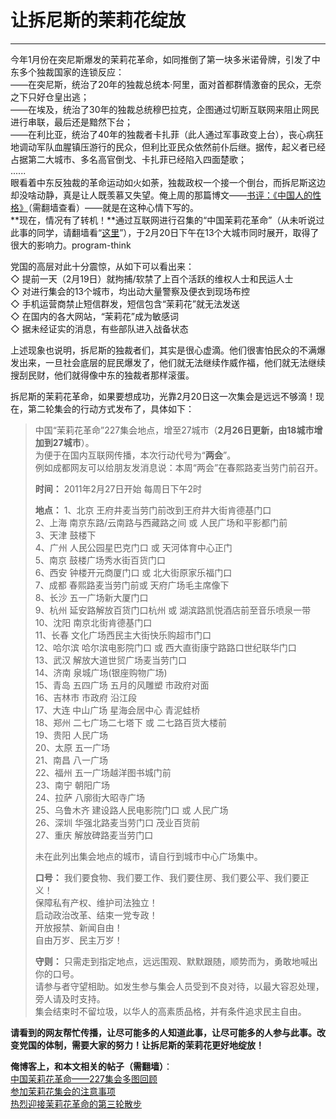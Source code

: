 # 让拆尼斯的茉莉花绽放 

-----

 今年1月份在突尼斯爆发的茉莉花革命，如同推倒了第一块多米诺骨牌，引发了中东多个独裁国家的连锁反应：  
 ——在突尼斯，统治了20年的独裁总统本·阿里，面对首都群情激奋的民众，无奈之下只好仓皇出逃；  
 ——在埃及，统治了30年的独裁总统穆巴拉克，企图通过切断互联网来阻止网民进行串联，最后还是黯然下台；  
 ——在利比亚，统治了40年的独裁者卡扎菲（此人通过军事政变上台），丧心病狂地调动军队血腥镇压游行的民众，但利比亚民众依然前仆后继。据传，起义者已经占据第二大城市、多名高官倒戈、卡扎菲已经陷入四面楚歌；  
 ......  
 眼看着中东反独裁的革命运动如火如荼，独裁政权一个接一个倒台，而拆尼斯这边却没啥动静，真是让人既羡慕又失望。俺上周的那篇博文——[书评：《中国人的性格》](https://program-think.blogspot.com/2011/02/book-review-chinese-characteristics.html)（需翻墙查看）——就是在这种心情下写的。  
 **现在，情况有了转机！**通过互联网进行召集的“中国茉莉花革命”（从未听说过此事的同学，请翻墙看“[这里](https://zh.wikipedia.org/wiki/%E4%B8%AD%E5%9C%8B%E8%8C%89%E8%8E%89%E8%8A%B1%E9%9D%A9%E5%91%BD)”），于2月20日下午在13个大城市同时展开，取得了很大的影响力。program-think  
   
 党国的高层对此十分震惊，从如下可以看出来：  
 ◇ 提前一天（2月19日）就拘捕/软禁了上百个活跃的维权人士和民运人士  
 ◇ 对进行集会的13个城市，均出动大量警察及便衣到现场布控  
 ◇ 手机运营商禁止短信群发，短信包含“茉莉花”就无法发送  
 ◇ 在国内的各大网站，“茉莉花”成为敏感词  
 ◇ 据未经证实的消息，有些部队进入战备状态  
   
 上述现象也说明，拆尼斯的独裁者们，其实是很心虚滴。他们很害怕民众的不满爆发出来，一旦社会底层的屁民爆发了，他们就无法继续作威作福，他们就无法继续搜刮民财，他们就得像中东的独裁者那样滚蛋。  
   
 拆尼斯的茉莉花革命，如果要想成功，光靠2月20日这一次集会是远远不够滴！现在，第二轮集会的行动方式发布了，具体如下：  
   
 
> 中国“茉莉花革命”227集会地点，增至27城市（**2月26日更新，由18城市增加到27城市**）。  
>  为便于在国内互联网传播，本次行动代号为“**两会**”。  
>  例如成都网友可以给朋友发消息说：本周“两会”在春熙路麦当劳门前召开。  
>    
>  **时间：** 
>  2011年2月27日开始 每周日下午2时  
>    
>  **地点：** 
>  1、北京 王府井麦当劳门前改到王府井大街肯德基门口  
>  2、上海 南京东路/云南路与西藏路之间 或 人民广场和平影都门前  
>  3、天津 鼓楼下  
>  4、广州 人民公园星巴克门口 或 天河体育中心正门  
>  5、南京 鼓楼广场秀水街百货门口  
>  6、西安 钟楼开元商厦门口 或 北大街原家乐福门口  
>  7、成都 春熙路麦当劳门前或 天府广场毛主席像下  
>  8、长沙 五一广场新大厦门口  
>  9、杭州 延安路解放百货门口杭州 或 湖滨路凯悦酒店前至音乐喷泉一带  
>  10、沈阳 南京北街肯德基门口  
>  11、长春 文化广场西民主大街快乐购超市门口  
>  12、哈尔滨 哈尔滨电影院门口 或 西大直街康宁路路口世纪联华门口  
>  13、武汉 解放大道世贸广场麦当劳门口  
>  14、济南 泉城广场(银座购物广场)  
>  15、青岛 五四广场 五月的风雕塑 市政府对面  
>  16、吉林市 市政府 沿江段  
>  17、大连 中山广场 星海会居中心 青泥蛙桥  
>  18、郑州 二七广场二七塔下 或 二七路百货大楼前  
>  19、贵阳 人民广场  
>  20、太原 五一广场  
>  21、南昌 八一广场  
>  22、福州 五一广场越洋图书城门前  
>  23、南宁 朝阳广场  
>  24、拉萨 八廓街大昭寺广场  
>  25、乌鲁木齐 建设路人民电影院门口 或 人民广场  
>  26、深圳 华强北路麦当劳门口 茂业百货前  
>  27、重庆 解放碑路麦当劳门口  
>    
>  未在此列出集会地点的城市，请自行到城市中心广场集中。  
>    
>  **口号：** 
>  我们要食物、我们要工作、我们要住房、我们要公平、我们要正义！  
>  保障私有产权、维护司法独立！  
>  启动政治改革、结束一党专政！  
>  开放报禁、新闻自由！  
>  自由万岁、民主万岁！  
>    
>  **守则：** 
>  只需走到指定地点，远远围观、默默跟随，顺势而为，勇敢地喊出你的口号。  
>  请参与者守望相助。如发生参与集会人员受到不良对待，以最大容忍处理，旁人请及时支持。  
>  集会结束时不留垃圾，以华人的高素质品格，并有条件追求民主自由。  
>    
 **请看到的网友帮忙传播，让尽可能多的人知道此事，让尽可能多的人参与此事。改变党国的体制，需要大家的努力！让拆尼斯的茉莉花更好地绽放！** 
   
   
 **俺博客上，和本文相关的帖子（需翻墙）**：  
 [中国茉莉花革命——227集会多图回顾](https://program-think.blogspot.com/2011/03/jasmine-revolution-227-photo.html)  
 [参加茉莉花集会的注意事项](https://program-think.blogspot.com/2011/03/jasmine-revolution-how-to.html)  
 [热烈迎接茉莉花革命的第三轮散步](https://program-think.blogspot.com/2011/03/jasmine-revolution-306-notice.html) 